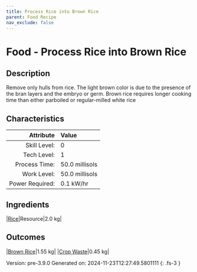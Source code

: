 ```yaml
---
title: Process Rice into Brown Rice
parent: Food Recipe
nav_exclude: false
---
```

# Food - Process Rice into Brown Rice

## Description
 Remove only hulls from rice. The light brown color is due to the presence of the bran layers&#10;&#9;&#9;and the embryo or germ. Brown rice requires longer cooking time than either parboiled or regular-milled white rice 

## Characteristics

| Attribute      | Value |
|--------:|:------|
|Skill Level:|0|
|Tech Level:|1|
|Process Time:|50.0 millisols|
|Work Level:|50.0 millisols|
|Power Required:|0.1 kW/hr|

## Ingredients

|[Rice](../resource/rice.html)|Resource|2.0 kg|

## Outcomes

|[Brown Rice](../resource/brown-rice.html)|1.55 kg|
|[Crop Waste](../resource/crop-waste.html)|0.45 kg|


Version: pre-3.9.0 Generated on: 2024-11-23T12:27:49.5801111
{: .fs-3 }

